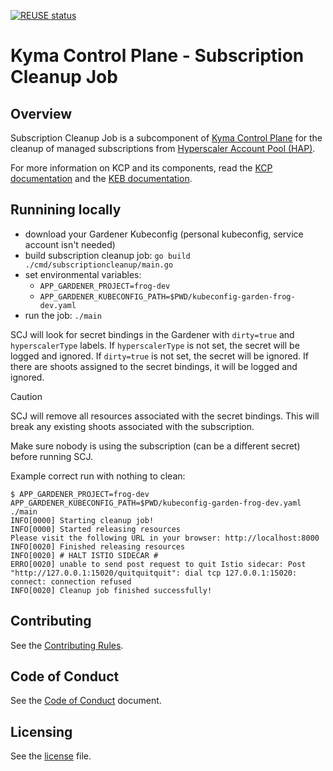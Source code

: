 [![REUSE status](https://api.reuse.software/badge/github.com/kyma-project/subscription-cleanup-job)](https://api.reuse.software/info/github.com/kyma-project/subscription-cleanup-job)

# Kyma Control Plane - Subscription Cleanup Job

## Overview

Subscription Cleanup Job is a subcomponent of [Kyma Control Plane](https://github.com/kyma-project/control-plane) for the cleanup of managed subscriptions from [Hyperscaler Account Pool (HAP)](https://github.com/kyma-project/kyma-environment-broker/blob/main/docs/contributor/03-10-hyperscaler-account-pool.md).

For more information on KCP and its components, read the [KCP documentation](https://github.com/kyma-project/control-plane/tree/main/docs) and the [KEB documentation](https://github.com/kyma-project/kyma-environment-broker/blob/main/docs).

## Runnining locally

- download your Gardener Kubeconfig (personal kubeconfig, service account isn't needed)
- build subscription cleanup job: `go build ./cmd/subscriptioncleanup/main.go`
- set environmental variables:
  - `APP_GARDENER_PROJECT=frog-dev`
  - `APP_GARDENER_KUBECONFIG_PATH=$PWD/kubeconfig-garden-frog-dev.yaml`
- run the job: `./main`

SCJ will look for secret bindings in the Gardener with `dirty=true` and `hyperscalerType` labels.
If `hyperscalerType` is not set, the secret will be logged and ignored.
If `dirty=true` is not set, the secret will be ignored.
If there are shoots assigned to the secret bindings, it will be logged and ignored.

> [!CAUTION]
> SCJ will remove all resources associated with the secret bindings.
> This will break any existing shoots associated with the subscription.
>
> Make sure nobody is using the subscription (can be a different secret) before running SCJ.

Example correct run with nothing to clean:
```
$ APP_GARDENER_PROJECT=frog-dev APP_GARDENER_KUBECONFIG_PATH=$PWD/kubeconfig-garden-frog-dev.yaml ./main
INFO[0000] Starting cleanup job!
INFO[0000] Started releasing resources
Please visit the following URL in your browser: http://localhost:8000
INFO[0020] Finished releasing resources
INFO[0020] # HALT ISTIO SIDECAR #
ERRO[0020] unable to send post request to quit Istio sidecar: Post "http://127.0.0.1:15020/quitquitquit": dial tcp 127.0.0.1:15020: connect: connection refused
INFO[0020] Cleanup job finished successfully!
```

## Contributing

See the [Contributing Rules](CONTRIBUTING.md).

## Code of Conduct

See the [Code of Conduct](CODE_OF_CONDUCT.md) document.

## Licensing

See the [license](./LICENSE) file.

